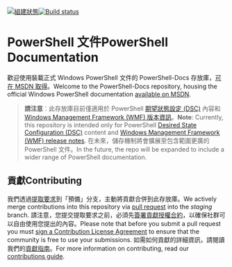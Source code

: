 <span data-ttu-id="6705c-101">[![組建狀態](https://ci.appveyor.com/api/projects/status/onshefxnc4g4pv87/branch/staging?svg=true)](https://ci.appveyor.com/project/PowerShell/powershell-docs/branch/staging)</span><span class="sxs-lookup"><span data-stu-id="6705c-101">[![Build status](https://ci.appveyor.com/api/projects/status/onshefxnc4g4pv87/branch/staging?svg=true)](https://ci.appveyor.com/project/PowerShell/powershell-docs/branch/staging)</span></span>

# <a name="powershell-documentation"></a><span data-ttu-id="6705c-102">PowerShell 文件</span><span class="sxs-lookup"><span data-stu-id="6705c-102">PowerShell Documentation</span></span>

<span data-ttu-id="6705c-103">歡迎使用裝載正式 Windows PowerShell 文件的 PowerShell-Docs 存放庫，[可在 MSDN 取得](https://msdn.microsoft.com/powershell/dsc/overview)。</span><span class="sxs-lookup"><span data-stu-id="6705c-103">Welcome to the PowerShell-Docs repository, housing the official Windows PowerShell documentation [available on MSDN](https://msdn.microsoft.com/powershell/dsc/overview).</span></span> 

> <span data-ttu-id="6705c-104">**請注意**︰此存放庫目前僅適用於 PowerShell [期望狀態設定 (DSC)](https://msdn.microsoft.com/en-us/powershell/dsc/overview) 內容和 [Windows Management Framework (WMF) 版本資訊](https://msdn.microsoft.com/en-us/powershell/wmf/releasenotes)。</span><span class="sxs-lookup"><span data-stu-id="6705c-104">**Note**: Currently, this repository is intended only for PowerShell [Desired State Configuration (DSC)](https://msdn.microsoft.com/en-us/powershell/dsc/overview) content and [Windows Management Framework (WMF) release notes](https://msdn.microsoft.com/en-us/powershell/wmf/releasenotes).</span></span> <span data-ttu-id="6705c-105">在未來，儲存機制將會擴展至包含範圍更廣的 PowerShell 文件。</span><span class="sxs-lookup"><span data-stu-id="6705c-105">In the future, the repo will be expanded to include a wider range of PowerShell documentation.</span></span> 

## <a name="contributing"></a><span data-ttu-id="6705c-106">貢獻</span><span class="sxs-lookup"><span data-stu-id="6705c-106">Contributing</span></span>

<span data-ttu-id="6705c-107">我們透過[提取要求](https://help.github.com/articles/using-pull-requests/)到「預備」分支，主動將貢獻合併到此存放庫。</span><span class="sxs-lookup"><span data-stu-id="6705c-107">We actively merge contributions into this repository via [pull request](https://help.github.com/articles/using-pull-requests/) into the *staging* branch.</span></span> <span data-ttu-id="6705c-108">請注意，您提交提取要求之前，必須先[簽署貢獻授權合約](https://cla.microsoft.com/)，以確保社群可以自由使用您提出的內容。</span><span class="sxs-lookup"><span data-stu-id="6705c-108">Please note that before you submit a pull request you must [sign a Contribution License Agreement](https://cla.microsoft.com/) to ensure that the community is free to use your submissions.</span></span>
<span data-ttu-id="6705c-109">如需如何貢獻的詳細資訊，請閱讀我們的[貢獻指南](CONTRIBUTING.md)。</span><span class="sxs-lookup"><span data-stu-id="6705c-109">For more information on contributing, read our [contributions guide](CONTRIBUTING.md).</span></span>
